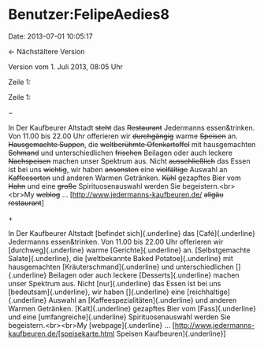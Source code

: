Benutzer:FelipeAedies8
======================

Date: 2013-07-01 10:05:17

← Nächstältere Version

Version vom 1. Juli 2013, 08:05 Uhr

Zeile 1:

Zeile 1:

−

<div>

In Der Kaufbeurer Altstadt ~~steht~~ das ~~Restaurant~~ Jedermanns
essen&trinken. Von 11.00 bis 22.00 Uhr offerieren wir ~~durchgängig~~
warme ~~Speisen~~ an. ~~Hausgemachte Suppen~~, die ~~weltberühmte
Ofenkartoffel~~ mit hausgemachten ~~Schmand~~ und unterschiedlichen
~~frischen~~ Beilagen oder auch leckere ~~Nachspeisen~~ machen unser
Spektrum aus. Nicht ~~ausschließlich~~ das Essen ist bei uns
~~wichtig~~, wir haben ~~ansonsten~~ eine ~~vielfältige~~ Auswahl an
~~Kaffeesorten~~ und anderen Warmen Getränken. ~~Kühl~~ gezapftes Bier
vom ~~Hahn~~ und eine ~~große~~ Spirituosenauswahl werden Sie
begeistern.\<br\>\<br\>My ~~weblog~~ \...
\[http://www.jedermanns-kaufbeuren.de/ ~~allgäu restaurant~~\]

</div>

\+

<div>

In Der Kaufbeurer Altstadt [befindet sich]{.underline} das
[Café]{.underline} Jedermanns essen&trinken. Von 11.00 bis 22.00 Uhr
offerieren wir [durchweg]{.underline} warme [Gerichte]{.underline} an.
[Selbstgemachte Salate]{.underline}, die [weltbekannte Baked
Potatoe]{.underline} mit hausgemachten [Kräuterschmand]{.underline} und
unterschiedlichen []{.underline} Beilagen oder auch leckere
[Desserts]{.underline} machen unser Spektrum aus. Nicht
[nur]{.underline} das Essen ist bei uns [bedeutsam]{.underline}, wir
haben []{.underline} eine [reichhaltige]{.underline} Auswahl an
[Kaffeespezialitäten]{.underline} und anderen Warmen Getränken.
[Kalt]{.underline} gezapftes Bier vom [Fass]{.underline} und eine
[umfangreiche]{.underline} Spirituosenauswahl werden Sie
begeistern.\<br\>\<br\>My [webpage]{.underline} \...
\[http://www.jedermanns-kaufbeuren.de/[speisekarte.html Speisen
Kaufbeuren]{.underline}\]

</div>

